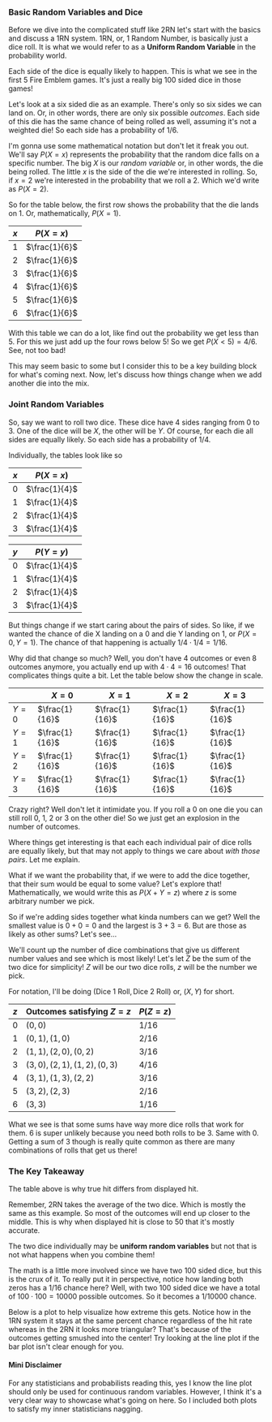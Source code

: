 ### Basic Random Variables and Dice

Before we dive into the complicated stuff like 2RN let's start with the basics and discuss a 1RN system.
1RN, or, 1 Random Number, is basically just a dice roll. It is what we would refer to as a **Uniform Random Variable** in the probability world.

Each side of the dice is equally likely to happen. This is what we see in the first 5 Fire Emblem games. 
It's just a really big 100 sided dice in those games!

Let's look at a six sided die as an example. There's only so six sides we can land on. Or, in other words, there are only six possible *outcomes*.
Each side of this die has the same chance of being rolled as well, assuming it's not a weighted die! So each side has a probability of 1/6.

I'm gonna use some mathematical notation but don't let it freak you out. 
We'll say $P(X=x)$ represents the probability that the random dice falls on a specific number. The big $X$ is our *random variable*
or, in other words, the die being rolled. The little $x$ is the side of the die we're interested in rolling.
So, if $x=2$ we're interested in the probability that we roll a 2. Which we'd write as $P(X=2)$.

So for the table below, the first row shows the probability that the die lands on 1. Or, mathematically, $P(X=1)$.

| $x$ | $P(X=x)$      |
|-----|---------------|
| 1   | $\frac{1}{6}$ |
| 2   | $\frac{1}{6}$ |
| 3   | $\frac{1}{6}$ |
| 4   | $\frac{1}{6}$ |
| 5   | $\frac{1}{6}$ |
| 6   | $\frac{1}{6}$ |

With this table we can do a lot, like find out the probability we get less than 5. For this we just add up the four rows below 5!
So we get $P(X < 5) = 4/6$. See, not too bad!

This may seem basic to some but I consider this to be a key building block for what's coming next. 
Now, let's discuss how things change when we add another die into the mix.

### Joint Random Variables

So, say we want to roll two dice. These dice have 4 sides ranging from 0 to 3. One of the dice will be $X$, the other will be $Y$.
Of course, for each die all sides are equally likely. So each side has a probability of $1/4$.

Individually, the tables look like so

| $x$ | $P(X=x)$      |
|-----|---------------|
| 0   | $\frac{1}{4}$ |
| 1   | $\frac{1}{4}$ |
| 2   | $\frac{1}{4}$ |
| 3   | $\frac{1}{4}$ |

| $y$ | $P(Y=y)$      |
|-----|---------------|
| 0   | $\frac{1}{4}$ |
| 1   | $\frac{1}{4}$ |
| 2   | $\frac{1}{4}$ |
| 3   | $\frac{1}{4}$ |

But things change if we start caring about the pairs of sides. So like, if we wanted the chance of die X landing on a 0
and die Y landing on 1, or $P(X=0, Y=1)$. The chance of that happening is actually $1/4 \cdot 1/4 = 1/16$.

Why did that change so much? Well, you don't have 4 outcomes or even 8 outcomes anymore,
you actually end up with $4 \cdot 4 = 16$ outcomes! That complicates things quite a bit. Let the table below show the change in scale.

|  | $X=0$          | $X=1$ | $X=2$ | $X=3$ |
|---|----------------|---|---|---|
| $Y=0$ | $\frac{1}{16}$ | $\frac{1}{16}$ | $\frac{1}{16}$ | $\frac{1}{16}$ |
| $Y=1$ | $\frac{1}{16}$ | $\frac{1}{16}$ | $\frac{1}{16}$ | $\frac{1}{16}$ |
| $Y=2$ | $\frac{1}{16}$ | $\frac{1}{16}$ | $\frac{1}{16}$ | $\frac{1}{16}$ |
| $Y=3$ | $\frac{1}{16}$ | $\frac{1}{16}$ | $\frac{1}{16}$ | $\frac{1}{16}$ |

Crazy right? Well don't let it intimidate you. If you roll a 0 on one die you can still roll 0, 1, 2 or 3 on the other die!
So we just get an explosion in the number of outcomes.

Where things get interesting is that each each individual pair of dice rolls
are equally likely, but that may not apply to things we care about *with those pairs*. Let me explain.

What if we want the probability that, if we were to add the dice together, that their sum would be equal to some value?
Let's explore that! Mathematically, we would write this as $P(X + Y = z)$ where $z$ is some arbitrary number we pick.

So if we're adding sides together what kinda numbers can we get? Well the smallest value is $0+0=0$ and the largest is $3+3=6$.
But are those as likely as other sums? Let's see...

We'll count up the number of dice combinations that give us different number values and see which is most likely!
Let's let $Z$ be the sum of the two dice for simplicity! $Z$ will be our two dice rolls, $z$ will be the number we pick.

For notation, I'll be doing $(\text{Dice 1 Roll}, \text{Dice 2 Roll})$ or, $(X, Y)$ for short. 

| $z$ | Outcomes satisfying $Z=z$    | $P(Z=z)$ |
|-----|------------------------------|----------|
| 0   | $(0,0)$                      | $1/16$   |
| 1   | $(0,1), (1,0)$               | $2/16$   |
| 2   | $(1,1), (2,0), (0,2)$        | $3/16$   |
| 3   | $(3,0), (2,1), (1,2), (0,3)$ | $4/16$   |
| 4   | $(3,1), (1,3), (2,2)$        | $3/16$   |
| 5   | $(3,2), (2,3)$               | $2/16$   |
| 6   | $(3,3)$                      | $1/16$   |

What we see is that some sums have way more dice rolls that work for them. 6 is super unlikely because you need both rolls
to be 3. Same with 0. Getting a sum of 3 though is really quite common as there are many combinations of rolls that get us there!

### The Key Takeaway

The table above is why true hit differs from displayed hit.

Remember, 2RN takes the average of the two dice. Which is mostly the same as this example. So most of the outcomes will end up
closer to the middle. This is why when displayed hit is close to 50 that it's mostly accurate.

The two dice individually may be **uniform random variables** but not that is not what happens when you combine them!

The math is a little more involved since we have two 100 sided dice, but this is the crux of it. 
To really put it in perspective, notice how landing both zeros has a $1/16$ chance here? Well,
with two 100 sided dice we have a total of $100 \cdot 100 = 10000$ possible outcomes. So it becomes a $1/10000$ chance.

Below is a plot to help visualize how extreme this gets. Notice how in the 1RN system it stays at the same percent chance
regardless of the hit rate whereas in the 2RN it looks more triangular? That's because of the outcomes getting smushed
into the center! Try looking at the line plot if the bar plot isn't clear enough for you.

#### Mini Disclaimer

For any statisticians and probabilists reading this, yes I know the line plot should only be used for continuous
random variables. However, I think it's a very clear way to showcase what's going on here. So I included 
both plots to satisfy my inner statisticians nagging. 
